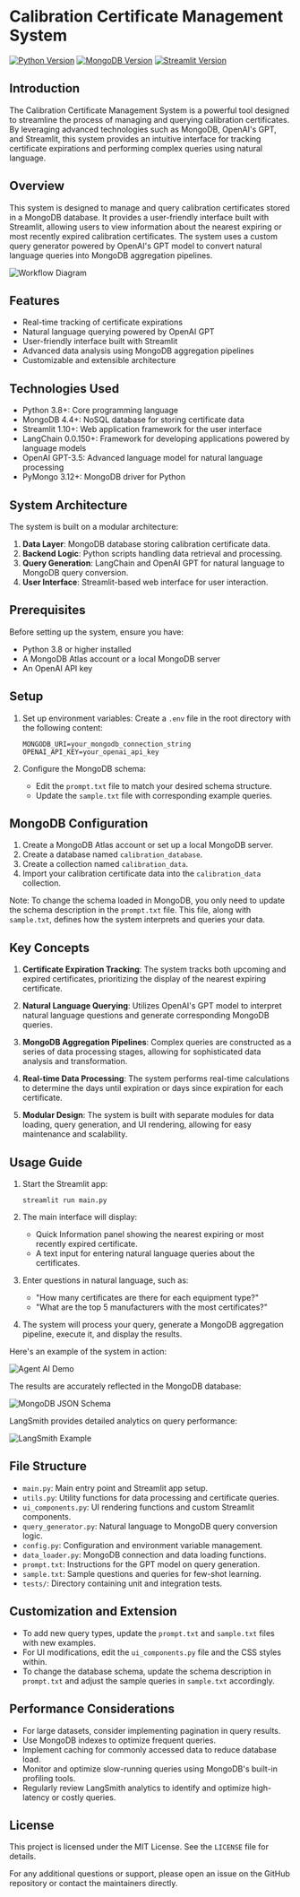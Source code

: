 # Calibration Certificate Management System

[![Python Version](https://img.shields.io/badge/python-3.8%2B-blue.svg)](https://www.python.org/downloads/)
[![MongoDB Version](https://img.shields.io/badge/mongodb-4.4%2B-green.svg)](https://www.mongodb.com/try/download/community)
[![Streamlit Version](https://img.shields.io/badge/streamlit-1.10%2B-red.svg)](https://streamlit.io/)

## Introduction
The Calibration Certificate Management System is a powerful tool designed to streamline the process of managing and querying calibration certificates. By leveraging advanced technologies such as MongoDB, OpenAI's GPT, and Streamlit, this system provides an intuitive interface for tracking certificate expirations and performing complex queries using natural language.

## Overview
This system is designed to manage and query calibration certificates stored in a MongoDB database. It provides a user-friendly interface built with Streamlit, allowing users to view information about the nearest expiring or most recently expired calibration certificates. The system uses a custom query generator powered by OpenAI's GPT model to convert natural language queries into MongoDB aggregation pipelines.

![Workflow Diagram](images/workflowdiagram.jpg)


## Features
- Real-time tracking of certificate expirations
- Natural language querying powered by OpenAI GPT
- User-friendly interface built with Streamlit
- Advanced data analysis using MongoDB aggregation pipelines
- Customizable and extensible architecture

## Technologies Used
- Python 3.8+: Core programming language
- MongoDB 4.4+: NoSQL database for storing certificate data
- Streamlit 1.10+: Web application framework for the user interface
- LangChain 0.0.150+: Framework for developing applications powered by language models
- OpenAI GPT-3.5: Advanced language model for natural language processing
- PyMongo 3.12+: MongoDB driver for Python

## System Architecture
The system is built on a modular architecture:

1. **Data Layer**: MongoDB database storing calibration certificate data.
2. **Backend Logic**: Python scripts handling data retrieval and processing.
3. **Query Generation**: LangChain and OpenAI GPT for natural language to MongoDB query conversion.
4. **User Interface**: Streamlit-based web interface for user interaction.

## Prerequisites
Before setting up the system, ensure you have:
- Python 3.8 or higher installed
- A MongoDB Atlas account or a local MongoDB server
- An OpenAI API key

## Setup

1. Set up environment variables:
   Create a `.env` file in the root directory with the following content:
   ```
   MONGODB_URI=your_mongodb_connection_string
   OPENAI_API_KEY=your_openai_api_key
   ```

2. Configure the MongoDB schema:
   - Edit the `prompt.txt` file to match your desired schema structure.
   - Update the `sample.txt` file with corresponding example queries.

## MongoDB Configuration

1. Create a MongoDB Atlas account or set up a local MongoDB server.
2. Create a database named `calibration_database`.
3. Create a collection named `calibration_data`.
4. Import your calibration certificate data into the `calibration_data` collection.

Note: To change the schema loaded in MongoDB, you only need to update the schema description in the `prompt.txt` file. This file, along with `sample.txt`, defines how the system interprets and queries your data.

## Key Concepts

1. **Certificate Expiration Tracking**: The system tracks both upcoming and expired certificates, prioritizing the display of the nearest expiring certificate.

2. **Natural Language Querying**: Utilizes OpenAI's GPT model to interpret natural language questions and generate corresponding MongoDB queries.

3. **MongoDB Aggregation Pipelines**: Complex queries are constructed as a series of data processing stages, allowing for sophisticated data analysis and transformation.

4. **Real-time Data Processing**: The system performs real-time calculations to determine the days until expiration or days since expiration for each certificate.

5. **Modular Design**: The system is built with separate modules for data loading, query generation, and UI rendering, allowing for easy maintenance and scalability.

## Usage Guide

1. Start the Streamlit app:
   ```
   streamlit run main.py
   ```

2. The main interface will display:
   - Quick Information panel showing the nearest expiring or most recently expired certificate.
   - A text input for entering natural language queries about the certificates.

3. Enter questions in natural language, such as:

   - "How many certificates are there for each equipment type?"
   - "What are the top 5 manufacturers with the most certificates?"

4. The system will process your query, generate a MongoDB aggregation pipeline, execute it, and display the results.

Here's an example of the system in action:

![Agent AI Demo](images/AgentAI.gif)

The results are accurately reflected in the MongoDB database:

![MongoDB JSON Schema](images/MongoDB-JsonSchema.jpg)

LangSmith provides detailed analytics on query performance:

![LangSmith Example](images/LangSmithExample.jpg)


## File Structure

- `main.py`: Main entry point and Streamlit app setup.
- `utils.py`: Utility functions for data processing and certificate queries.
- `ui_components.py`: UI rendering functions and custom Streamlit components.
- `query_generator.py`: Natural language to MongoDB query conversion logic.
- `config.py`: Configuration and environment variable management.
- `data_loader.py`: MongoDB connection and data loading functions.
- `prompt.txt`: Instructions for the GPT model on query generation.
- `sample.txt`: Sample questions and queries for few-shot learning.
- `tests/`: Directory containing unit and integration tests.

## Customization and Extension

- To add new query types, update the `prompt.txt` and `sample.txt` files with new examples.
- For UI modifications, edit the `ui_components.py` file and the CSS styles within.
- To change the database schema, update the schema description in `prompt.txt` and adjust the sample queries in `sample.txt` accordingly.

## Performance Considerations
- For large datasets, consider implementing pagination in query results.
- Use MongoDB indexes to optimize frequent queries.
- Implement caching for commonly accessed data to reduce database load.
- Monitor and optimize slow-running queries using MongoDB's built-in profiling tools.
- Regularly review LangSmith analytics to identify and optimize high-latency or costly queries.

## License
This project is licensed under the MIT License. See the `LICENSE` file for details.

For any additional questions or support, please open an issue on the GitHub repository or contact the maintainers directly.
